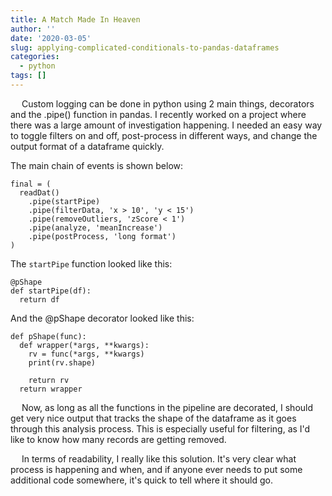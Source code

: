 ```yaml
---
title: A Match Made In Heaven
author: ''
date: '2020-03-05'
slug: applying-complicated-conditionals-to-pandas-dataframes
categories:
  - python
tags: []
---
```


&emsp; Custom logging can be done in python using 2 main things, decorators and the .pipe() function in pandas. I recently worked on a project where there was a large amount of investigation happening. I needed an easy way to toggle filters on and off, post-process in different ways, and change the output format of a dataframe quickly. 


The main chain of events is shown below:
```
final = (
  readDat()
    .pipe(startPipe)
    .pipe(filterData, 'x > 10', 'y < 15')
    .pipe(removeOutliers, 'zScore < 1')
    .pipe(analyze, 'meanIncrease')
    .pipe(postProcess, 'long format')
)
```

The `startPipe` function looked like this:
```
@pShape
def startPipe(df):
  return df
```

And the @pShape decorator looked like this:
```
def pShape(func):
  def wrapper(*args, **kwargs):
    rv = func(*args, **kwargs)
    print(rv.shape)
    
    return rv
  return wrapper
```

&emsp; Now, as long as all the functions in the pipeline are decorated, I should get very nice output that tracks the shape of the dataframe as it goes through this analysis process. This is especially useful for filtering, as I'd like to know how many records are getting removed.

&emsp; In terms of readability, I really like this solution. It's very clear what process is happening and when, and if anyone ever needs to put some additional code somewhere, it's quick to tell where it should go.